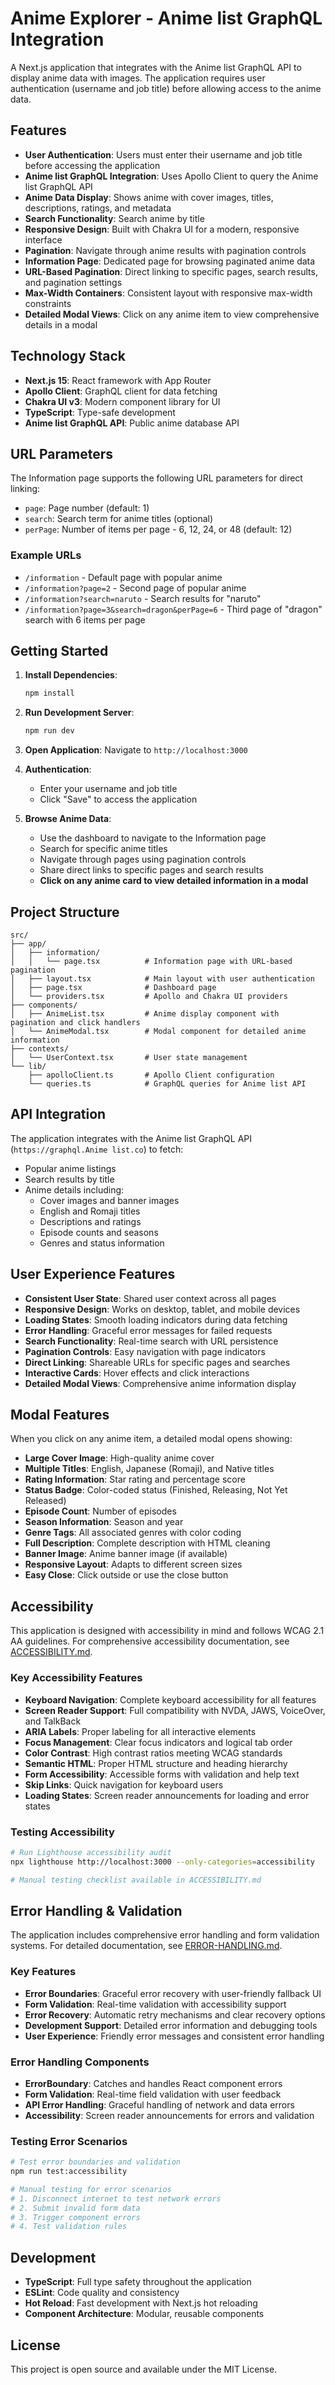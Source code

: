 # Anime Explorer - Anime list GraphQL Integration

A Next.js application that integrates with the Anime list GraphQL API to display anime data with images. The application requires user authentication (username and job title) before allowing access to the anime data.

## Features

- **User Authentication**: Users must enter their username and job title before accessing the application
- **Anime list GraphQL Integration**: Uses Apollo Client to query the Anime list GraphQL API
- **Anime Data Display**: Shows anime with cover images, titles, descriptions, ratings, and metadata
- **Search Functionality**: Search anime by title
- **Responsive Design**: Built with Chakra UI for a modern, responsive interface
- **Pagination**: Navigate through anime results with pagination controls
- **Information Page**: Dedicated page for browsing paginated anime data
- **URL-Based Pagination**: Direct linking to specific pages, search results, and pagination settings
- **Max-Width Containers**: Consistent layout with responsive max-width constraints
- **Detailed Modal Views**: Click on any anime item to view comprehensive details in a modal

## Technology Stack

- **Next.js 15**: React framework with App Router
- **Apollo Client**: GraphQL client for data fetching
- **Chakra UI v3**: Modern component library for UI
- **TypeScript**: Type-safe development
- **Anime list GraphQL API**: Public anime database API

## URL Parameters

The Information page supports the following URL parameters for direct linking:

- `page`: Page number (default: 1)
- `search`: Search term for anime titles (optional)
- `perPage`: Number of items per page - 6, 12, 24, or 48 (default: 12)

### Example URLs

- `/information` - Default page with popular anime
- `/information?page=2` - Second page of popular anime
- `/information?search=naruto` - Search results for "naruto"
- `/information?page=3&search=dragon&perPage=6` - Third page of "dragon" search with 6 items per page

## Getting Started

1. **Install Dependencies**:
   ```bash
   npm install
   ```

2. **Run Development Server**:
   ```bash
   npm run dev
   ```

3. **Open Application**:
   Navigate to `http://localhost:3000`

4. **Authentication**:
   - Enter your username and job title
   - Click "Save" to access the application

5. **Browse Anime Data**:
   - Use the dashboard to navigate to the Information page
   - Search for specific anime titles
   - Navigate through pages using pagination controls
   - Share direct links to specific pages and search results
   - **Click on any anime card to view detailed information in a modal**

## Project Structure

```
src/
├── app/
│   ├── information/
│   │   └── page.tsx          # Information page with URL-based pagination
│   ├── layout.tsx            # Main layout with user authentication
│   ├── page.tsx              # Dashboard page
│   └── providers.tsx         # Apollo and Chakra UI providers
├── components/
│   ├── AnimeList.tsx         # Anime display component with pagination and click handlers
│   └── AnimeModal.tsx        # Modal component for detailed anime information
├── contexts/
│   └── UserContext.tsx       # User state management
└── lib/
    ├── apolloClient.ts       # Apollo Client configuration
    └── queries.ts            # GraphQL queries for Anime list API
```

## API Integration

The application integrates with the Anime list GraphQL API (`https://graphql.Anime list.co`) to fetch:

- Popular anime listings
- Search results by title
- Anime details including:
  - Cover images and banner images
  - English and Romaji titles
  - Descriptions and ratings
  - Episode counts and seasons
  - Genres and status information

## User Experience Features

- **Consistent User State**: Shared user context across all pages
- **Responsive Design**: Works on desktop, tablet, and mobile devices
- **Loading States**: Smooth loading indicators during data fetching
- **Error Handling**: Graceful error messages for failed requests
- **Search Functionality**: Real-time search with URL persistence
- **Pagination Controls**: Easy navigation with page indicators
- **Direct Linking**: Shareable URLs for specific pages and searches
- **Interactive Cards**: Hover effects and click interactions
- **Detailed Modal Views**: Comprehensive anime information display

## Modal Features

When you click on any anime item, a detailed modal opens showing:

- **Large Cover Image**: High-quality anime cover
- **Multiple Titles**: English, Japanese (Romaji), and Native titles
- **Rating Information**: Star rating and percentage score
- **Status Badge**: Color-coded status (Finished, Releasing, Not Yet Released)
- **Episode Count**: Number of episodes
- **Season Information**: Season and year
- **Genre Tags**: All associated genres with color coding
- **Full Description**: Complete description with HTML cleaning
- **Banner Image**: Anime banner image (if available)
- **Responsive Layout**: Adapts to different screen sizes
- **Easy Close**: Click outside or use the close button

## Accessibility

This application is designed with accessibility in mind and follows WCAG 2.1 AA guidelines. For comprehensive accessibility documentation, see [ACCESSIBILITY.md](./ACCESSIBILITY.md).

### Key Accessibility Features

- **Keyboard Navigation**: Complete keyboard accessibility for all features
- **Screen Reader Support**: Full compatibility with NVDA, JAWS, VoiceOver, and TalkBack
- **ARIA Labels**: Proper labeling for all interactive elements
- **Focus Management**: Clear focus indicators and logical tab order
- **Color Contrast**: High contrast ratios meeting WCAG standards
- **Semantic HTML**: Proper HTML structure and heading hierarchy
- **Form Accessibility**: Accessible forms with validation and help text
- **Skip Links**: Quick navigation for keyboard users
- **Loading States**: Screen reader announcements for loading and error states

### Testing Accessibility

```bash
# Run Lighthouse accessibility audit
npx lighthouse http://localhost:3000 --only-categories=accessibility

# Manual testing checklist available in ACCESSIBILITY.md
```

## Error Handling & Validation

The application includes comprehensive error handling and form validation systems. For detailed documentation, see [ERROR-HANDLING.md](./ERROR-HANDLING.md).

### Key Features

- **Error Boundaries**: Graceful error recovery with user-friendly fallback UI
- **Form Validation**: Real-time validation with accessibility support
- **Error Recovery**: Automatic retry mechanisms and clear recovery options
- **Development Support**: Detailed error information and debugging tools
- **User Experience**: Friendly error messages and consistent error handling

### Error Handling Components

- **ErrorBoundary**: Catches and handles React component errors
- **Form Validation**: Real-time field validation with user feedback
- **API Error Handling**: Graceful handling of network and data errors
- **Accessibility**: Screen reader announcements for errors and validation

### Testing Error Scenarios

```bash
# Test error boundaries and validation
npm run test:accessibility

# Manual testing for error scenarios
# 1. Disconnect internet to test network errors
# 2. Submit invalid form data
# 3. Trigger component errors
# 4. Test validation rules
```

## Development

- **TypeScript**: Full type safety throughout the application
- **ESLint**: Code quality and consistency
- **Hot Reload**: Fast development with Next.js hot reloading
- **Component Architecture**: Modular, reusable components

## License

This project is open source and available under the MIT License.
